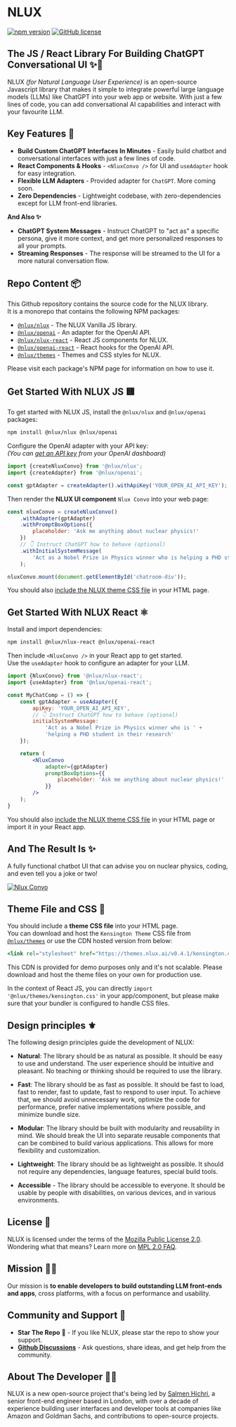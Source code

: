 # NLUX

[![npm version](https://badge.fury.io/js/@nlux%2Fnlux.svg)](https://badge.fury.io/js/@nlux%2Fnlux)
[![GitHub license](https://img.shields.io/badge/license-MPL%822.0-blue.svg)](https://raw.githubusercontent.com/nlux/nlux-js/master/LICENSE)

## The JS / React Library For Building ChatGPT Conversational UI ✨💬

NLUX _(for Natural Language User Experience)_ is an open-source Javascript library that makes it simple to integrate
powerful large language models (LLMs) like ChatGPT into your web app or website. With just a few lines of code, you
can add conversational AI capabilities and interact with your favourite LLM.

## Key Features 🌟

* **Build Custom ChatGPT Interfaces In Minutes** - Easily build chatbot and conversational interfaces with just a few
  lines of code.
* **React Components & Hooks** - `<NluxConvo />` for UI and `useAdapter` hook for easy integration.
* **Flexible LLM Adapters** - Provided adapter for `ChatGPT`. More coming soon.
* **Zero Dependencies** - Lightweight codebase, with zero-dependencies except for LLM front-end libraries.

**And Also ✨**

* **ChatGPT System Messages** - Instruct ChatGPT to "act as" a specific persona, give it more context,
  and get more personalized responses to all your prompts.
* **Streaming Responses** - The response will be streamed to the UI for a more natural conversation flow.

## Repo Content 📦

This Github repository contains the source code for the NLUX library.<br />
It is a monorepo that contains the following NPM packages:

* [`@nlux/nlux`](https://www.npmjs.com/package/@nlux/nlux) - The NLUX Vanilla JS library.
* [`@nlux/openai`](https://www.npmjs.com/package/@nlux/openai) - An adapter for the OpenAI API.
* [`@nlux/nlux-react`](https://www.npmjs.com/package/@nlux/nlux-react) - React JS components for NLUX.
* [`@nlux/openai-react`](https://www.npmjs.com/package/@nlux/openai-react) - React hooks for the OpenAI API.
* [`@nlux/themes`](https://www.npmjs.com/package/@nlux/themes) - Themes and CSS styles for NLUX.

Please visit each package's NPM page for information on how to use it.

## Get Started With NLUX JS 🟨

To get started with NLUX JS, install the `@nlux/nlux` and `@nlux/openai` packages:

```sh
npm install @nlux/nlux @nlux/openai
```

Configure the OpenAI adapter with your API key:<br />
_(You can [get an API key](https://help.openai.com/en/articles/4936850-where-do-i-find-my-secret-api-key) from your
OpenAI dashboard)_

```js
import {createNluxConvo} from '@nlux/nlux';
import {createAdapter} from '@nlux/openai';

const gptAdapter = createAdapter().withApiKey('YOUR_OPEN_AI_API_KEY');
```

Then render the **NLUX UI component** `Nlux Convo` into your web page:

```js
const nluxConvo = createNluxConvo()
    .withAdapter(gptAdapter)
    .withPromptBoxOptions({
        placeholder: 'Ask me anything about nuclear physics!'
    })
    // 👇 Instruct ChatGPT how to behave (optional)
    .withInitialSystemMessage(
        'Act as a Nobel Prize in Physics winner who is helping a PHD student in their research'
    );

nluxConvo.mount(document.getElementById('chatroom-div'));
```

You should also [include the NLUX theme CSS file](#theme-file-and-css-) in your HTML page.

## Get Started With NLUX React ⚛️

Install and import dependencies:

```sh
npm install @nlux/nlux-react @nlux/openai-react
```

Then include `<NluxConvo />` in your React app to get started.<br />
Use the `useAdapter` hook to configure an adapter for your LLM.

```jsx
import {NluxConvo} from '@nlux/nlux-react';
import {useAdapter} from '@nlux/openai-react';

const MyChatComp = () => {
    const gptAdapter = useAdapter({
        apiKey: 'YOUR_OPEN_AI_API_KEY',
        // 👇 Instruct ChatGPT how to behave (optional)
        initialSystemMessage:
            'Act as a Nobel Prize in Physics winner who is ' +
            'helping a PHD student in their research'
    });

    return (
        <NluxConvo
            adapter={gptAdapter}
            promptBoxOptions={{
                placeholder: 'Ask me anything about nuclear physics!'
            }}
        />
    );
}
```

You should also [include the NLUX theme CSS file](#theme-file-and-css-) in your HTML page
or import it in your React app.

## And The Result Is ✨

A fully functional chatbot UI that can advise you on nuclear physics, coding, and even tell you a joke or two!

[![Nlux Convo](https://nlux.ai/images/demos/chat-convo-nobel-prize-in-physics-winner.gif)](https://nlux.ai)

## Theme File and CSS 🎨

You should include a **theme CSS file** into your HTML page.<br />
You can download and host the `Kensington Theme` CSS file
from [`@nlux/themes`](https://www.npmjs.com/package/@nlux/themes) or use the
CDN hosted version from below:

```jsx
<link rel="stylesheet" href="https://themes.nlux.ai/v0.4.1/kensington.css"/>
```

This CDN is provided for demo purposes only and it's not scalable.
Please download and host the theme files on your own for production use.

In the context of React JS, you can directly `import '@nlux/themes/kensington.css'`
in your app/component, but please make sure that your bundler is configured to handle CSS files.

## Design principles ⚜️

The following design principles guide the development of NLUX:

* **Natural**: The library should be as natural as possible. It should be easy to
  use and understand. The user experience should be intuitive and pleasant.
  No teaching or thinking should be required to use the library.

* **Fast**: The library should be as fast as possible. It should be fast to
  load, fast to render, fast to update, fast to respond to user input.
  To achieve that, we should avoid unnecessary work, optimize the code for performance,
  prefer native implementations where possible, and minimize bundle size.

* **Modular**: The library should be built with modularity and reusability in mind.
  We should break the UI into separate reusable components that can be combined to
  build various applications. This allows for more flexibility and customization.

* **Lightweight**: The library should be as lightweight as possible. It should
  not require any dependencies, language features, special build tools.

* **Accessible** - The library should be accessible to everyone. It should be
  usable by people with disabilities, on various devices, and in various
  environments.

## License 📃

NLUX is licensed under the terms of the [Mozilla Public License 2.0](https://www.mozilla.org/en-US/MPL/2.0/).<br />
Wondering what that means? Learn more on [MPL 2.0 FAQ](https://www.mozilla.org/en-US/MPL/2.0/FAQ/).

## Mission 👨‍🚀

Our mission is **to enable developers to build outstanding LLM front-ends and apps**,
cross platforms, with a focus on performance and usability.

## Community and Support 🙏

* **Star The Repo** 🌟 - If you like NLUX, please star the repo to show your support.
* **[Github Discussions](https://github.com/nluxai/nlux/discussions)** - Ask questions, share ideas, and get help from
  the community.

## About The Developer 👨‍💻

NLUX is a new open-source project that's being led by [Salmen Hichri](https://github.com/salmenus), a senior front-end
engineer based in London, with over a decade of experience building user interfaces and developer
tools at companies like Amazon and Goldman Sachs, and contributions to open-source projects.
